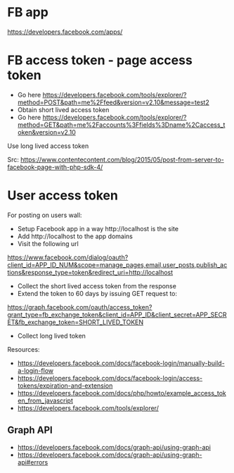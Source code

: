 # FB app

https://developers.facebook.com/apps/


# FB access token - page access token

- Go here https://developers.facebook.com/tools/explorer/?method=POST&path=me%2Ffeed&version=v2.10&message=test2
- Obtain short lived access token
- Go here https://developers.facebook.com/tools/explorer/?method=GET&path=me%2Faccounts%3Ffields%3Dname%2Caccess_token&version=v2.10

Use long lived access token

Src:
https://www.contentecontent.com/blog/2015/05/post-from-server-to-facebook-page-with-php-sdk-4/

# User access token

For posting on users wall:

- Setup Facebook app in a way http://localhost is the site
- Add http://localhost to the app domains
- Visit the following url

https://www.facebook.com/dialog/oauth?client_id=APP_ID_NUM&scope=manage_pages,email,user_posts,publish_actions&response_type=token&redirect_uri=http://localhost

- Collect the short lived access token from the response
- Extend the token to 60 days by issuing GET request to:

https://graph.facebook.com/oauth/access_token?grant_type=fb_exchange_token&client_id=APP_ID&client_secret=APP_SECRET&fb_exchange_token=SHORT_LIVED_TOKEN

- Collect long lived token

Resources:

- https://developers.facebook.com/docs/facebook-login/manually-build-a-login-flow
- https://developers.facebook.com/docs/facebook-login/access-tokens/expiration-and-extension
- https://developers.facebook.com/docs/php/howto/example_access_token_from_javascript
- https://developers.facebook.com/tools/explorer/

## Graph API

- https://developers.facebook.com/docs/graph-api/using-graph-api
- https://developers.facebook.com/docs/graph-api/using-graph-api#errors

